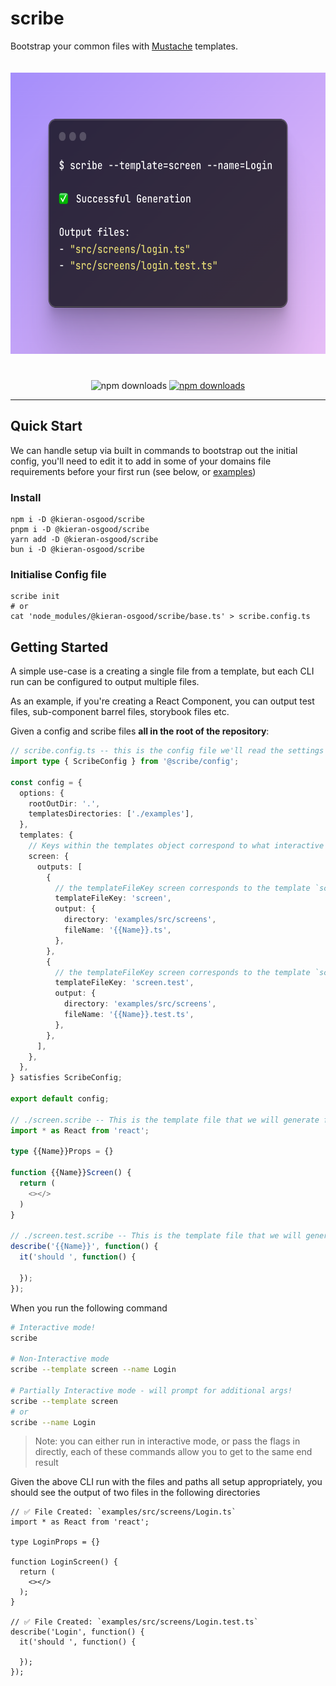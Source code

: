 # scribe

Bootstrap your common files with [Mustache](https://github.com/mustache/mustache.github.com) templates.

<div align='center'>
  <img src="docs/usage.png" alt="scribe usage example" style='margin-bottom: 25px; margin-top: 20px; height: 450px;'>
</div>

<p align="center">


[//]: # (URL for usage example above)
[//]: # (https://ray.so/#code=JCBzY3JpYmUgLS10ZW1wbGF0ZT1zY3JlZW4gLS1uYW1lPUxvZ2luCgrinIUgU3VjY2Vzc2Z1bCBHZW5lcmF0aW9uCgpPdXRwdXQgZmlsZXM6IAotICJzcmMvc2NyZWVucy9sb2dpbi50cyIKLSAic3JjL3NjcmVlbnMvbG9naW4udGVzdC50cyIK&language=shell)

  <img src="https://github.com/kieran-osgood/scribe/actions/workflows/main.yml/badge.svg?branch=main" alt="npm downloads" height="20">

  <a href="https://www.npmjs.com/package/@kieran-osgood/scribe">
    <img src="https://img.shields.io/npm/dm/@kieran-osgood/scribe.svg" alt="npm downloads" height="20">
  </a>
</p>


[//]: # (Look into why this doesnt work)

[//]: # ([![npm version]&#40;https://badge.fury.io/js/@kieran-osgood/scribe.svg&#41;]&#40;//npmjs.com/package/kieran-osgood/scribe&#41;)

[//]: # (<a href="https://bundlephobia.com/package/@kieran-osgood/scribe@latest" target="\_parent">)

[//]: # (<img alt="" src="https://badgen.net/bundlephobia/minzip/@kieran-osgood/scribe" />)

[//]: # (</a>)

---

## Quick Start
We can handle setup via built in commands to bootstrap out the initial config, you'll need to edit it to add in some of your domains file requirements before your first run (see below, or [examples](https://github.com/kieran-osgood/scribe/tree/main/examples))

### Install
```shell
npm i -D @kieran-osgood/scribe
pnpm i -D @kieran-osgood/scribe
yarn add -D @kieran-osgood/scribe
bun i -D @kieran-osgood/scribe
```

### Initialise Config file
```shell
scribe init
# or
cat 'node_modules/@kieran-osgood/scribe/base.ts' > scribe.config.ts
```

## Getting Started

A simple use-case is a creating a single file from a template, but each CLI run can be configured to output multiple files.

As an example, if you're creating a React Component, you can output test files, sub-component barrel files, storybook files
etc.

Given a config and scribe files **all in the root of the repository**:
```ts
// scribe.config.ts -- this is the config file we'll read the settings from
import type { ScribeConfig } from '@scribe/config';

const config = {
  options: {
    rootOutDir: '.',
    templatesDirectories: ['./examples'],
  },
  templates: {
    // Keys within the templates object correspond to what interactive mode will display, or --template flag will accept 
    screen: {
      outputs: [
        {
          // the templateFileKey screen corresponds to the template `screen.scribe` shown below 
          templateFileKey: 'screen',
          output: {
            directory: 'examples/src/screens',
            fileName: '{{Name}}.ts',
          },
        },
        {
          // the templateFileKey screen corresponds to the template `screen.test.scribe` shown below 
          templateFileKey: 'screen.test',
          output: {
            directory: 'examples/src/screens',
            fileName: '{{Name}}.test.ts',
          },
        },
      ],
    },
  },
} satisfies ScribeConfig;

export default config;

// ./screen.scribe -- This is the template file that we will generate from
import * as React from 'react';

type {{Name}}Props = {}

function {{Name}}Screen() {
  return (
    <></>
  )
}

// ./screen.test.scribe -- This is the template file that we will generate from
describe('{{Name}}', function() {
  it('should ', function() {

  });
});
```

When you run the following command

```sh
# Interactive mode!
scribe

# Non-Interactive mode
scribe --template screen --name Login

# Partially Interactive mode - will prompt for additional args!
scribe --template screen 
# or
scribe --name Login
```

> Note: you can either run in interactive mode, or pass the flags in directly, each of these commands allow you to get to the same end result

Given the above CLI run with the files and paths all setup appropriately, you should see the output of two files in the following directories

```tsx
// ✅ File Created: `examples/src/screens/Login.ts`
import * as React from 'react';

type LoginProps = {}

function LoginScreen() {
  return (
    <></>
  );
}

// ✅ File Created: `examples/src/screens/Login.test.ts`
describe('Login', function() {
  it('should ', function() {

  });
});
```